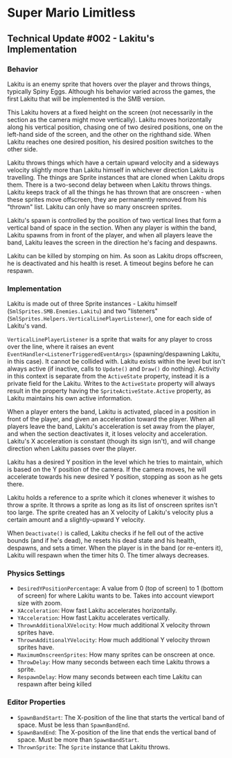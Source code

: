 # Super Mario Limitless

## Technical Update #002 - Lakitu's Implementation

### Behavior

Lakitu is an enemy sprite that hovers over the player and throws things, typically Spiny Eggs. Although his behavior varied across the games, the first Lakitu that will be implemented is the SMB version.

This Lakitu hovers at a fixed height on the screen (not necessarily in the section as the camera might move vertically). Lakitu moves horizontally along his vertical position, chasing one of two desired positions, one on the left-hand side of the screen, and the other on the righthand side. When Lakitu reaches one desired position, his desired position switches to the other side.

Lakitu throws things which have a certain upward velocity and a sideways velocity slightly more than Lakitu himself in whichever direction Lakitu is travelling. The things are Sprite instances that are cloned when Lakitu drops them. There is a two-second delay between when Lakitu throws things. Lakitu keeps track of all the things he has thrown that are onscreen - when these sprites move offscreen, they are permanently removed from his "thrown" list. Lakitu can only have so many onscreen sprites.

Lakitu's spawn is controlled by the position of two vertical lines that form a vertical band of space in the section. When any player is within the band, Lakitu spawns from in front of the player, and when all players leave the band, Lakitu leaves the screen in the direction he's facing and despawns.

Lakitu can be killed by stomping on him. As soon as Lakitu drops offscreen, he is deactivated and his health is reset. A timeout begins before he can respawn.

### Implementation

Lakitu is made out of three Sprite instances - Lakitu himself (`SmlSprites.SMB.Enemies.Lakitu`) and two "listeners" (`SmlSprites.Helpers.VerticalLinePlayerListener`), one for each side of Lakitu's vand.

`VerticalLinePlayerListener` is a sprite that waits for any player to cross over the line, where it raises an event `EventHandler<ListenerTriggeredEventArgs>` (spawning/despawning Lakitu, in this case). It cannot be collided with. Lakitu exists within the level but isn't always active (if inactive, calls to `Update()` and `Draw()` do nothing). Activity in this context is separate from the `ActiveState` property, instead it is a private field for the Lakitu. Writes to the `ActiveState` property will always result in the property having the `SpriteActiveState.Active` property, as Lakitu maintains his own active information.

When a player enters the band, Lakitu is activated, placed in a position in front of the player, and given an acceleration toward the player. When all players leave the band, Lakitu's acceleration is set away from the player, and when the section deactivates it, it loses velocity and acceleration. Lakitu's X acceleration is constant (though its sign isn't), and will change direction when Lakitu passes over the player.

Lakitu has a desired Y position in the level which he tries to maintain, which is based on the Y position of the camera. If the camera moves, he will accelerate towards his new desired Y position, stopping as soon as he gets there.

Lakitu holds a reference to a sprite which it clones whenever it wishes to throw a sprite. It throws a sprite as long as its list of onscreen sprites isn't too large. The sprite created has an X velocity of Lakitu's velocity plus a certain amount and a slightly-upward Y velocity.

When `Deactivate()` is called, Lakitu checks if he fell out of the active bounds (and if he's dead), he resets his dead state and his health, despawns, and sets a timer. When the player is in the band (or re-enters it), Lakitu will respawn when the timer hits 0. The timer always decreases.

### Physics Settings

* `DesiredYPositionPercentage`: A value from 0 (top of screen) to 1 (bottom of screen) for where Lakitu wants to be. Takes into account viewport size with zoom.
* `XAcceleration`: How fast Lakitu accelerates horizontally.
* `YAcceleration`: How fast Lakitu accelerates vertically.
* `ThrownAdditionalXVelocity`: How much additional X velocity thrown sprites have.
* `ThrownAdditionalYVelocity`: How much additional Y velocity thrown sprites have.
* `MaximumOnscreenSprites`: How many sprites can be onscreen at once.
* `ThrowDelay`: How many seconds between each time Lakitu throws a sprite.
* `RespawnDelay`: How many seconds between each time Lakitu can respawn after being killed

### Editor Properties

* `SpawnBandStart`: The X-position of the line that starts the vertical band of space. Must be less than `SpawnBandEnd`.
* `SpawnBandEnd`: The X-position of the line that ends the vertical band of space. Must be more than `SpawnBandStart`.
* `ThrownSprite`: The `Sprite` instance that Lakitu throws.